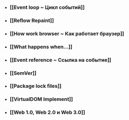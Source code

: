 - ### [[Event loop ~ Цикл событий]]
- ### [[Reflow Repaint]]
- ### [[How work browser ~ Как работает браузер]]
- ### [[What happens when...]]
- ### [[Event reference ~ Ссылка на событие]]
- ### [[SemVer]]
- ### [[Package lock files]]
- ### [[VirtualDOM Implement]]
- ### [[Web 1.0, Web 2.0 и Web 3.0]]